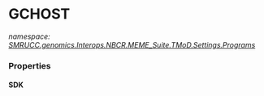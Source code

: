 ﻿# GCHOST
_namespace: [SMRUCC.genomics.Interops.NBCR.MEME_Suite.TMoD.Settings.Programs](./index.md)_






### Properties

#### SDK

